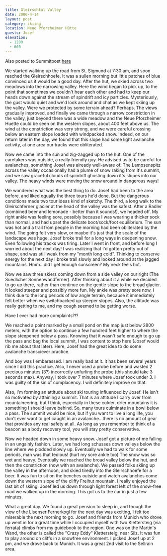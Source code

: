 ```yaml
---
title: Gleirschtal Valley
date: 2006-4-14
layout: post
category: skiing
location: Neue Pforzheimer Hütte
guests: Josef
elevation:
  - 1200
  - 600
---
```


Also posted to Summitpost [here](https://www.summitpost.org/a-gleirschtal-ski-tour/189028)

We started walking up the road from St. Sigmund at 7:30 am, and soon reached the
Gleirschhoefe. It was a sullen morning but little patches of blue convinced us
it would be a good day. After the hut, we skied across two meadows into the
narrowing valley. Here the wind began to pick up, to the point that sometimes we
couldn't hear each other and had to keep our heads down against the stream of
spindrift and icy particles. Mysteriously, the gust would quiet and we'd look
around and chat as we kept skiing up the valley. Were we protected by some
terrain ahead? Perhaps. The views gradually improved, and finally we came
through a narrow constriction in the valley, just beyond there was a wide meadow
and the Neue Pforzheimer Huette could be seen on the western slopes, about 400
feet above us. The wind at the constriction was very strong, and we were careful
crossing below an eastern slope loaded with windpacked snow. Indeed, on our
return later in the day, we found that this slope had some light avalanche
activity, at one area our tracks were obliterated.


Now we came into the sun and zig-zagged up to the hut. One of the caretakers was
outside, a really friendly guy. He advised us to be careful for avalanches,
something Josef was already well-aware of. The Lampsenspitz across the valley
occasionally had a plume of snow raking from it's summit, and we saw graceful
clouds of spindrift ghosting down it's slopes into our valley. The heavy winds
were moving the snow around in dangerous ways!


We wondered what was the best thing to do. Josef had been to the area before,
and liked equally the three tours he'd done. But the dangerous conditions made
two tour ideas kind of sketchy. The third, a long walk to the Gleirschferner
glacier at the head of the valley was the safest. After a Radler (combined beer
and lemonade - better than it sounds!), we headed off. My right ankle was
feeling sore, possibly because I was wearing a thicker sock than normal, and had
upset the delicate boot/sock/foot equilibrium. The sun was hot and a trail from
people in the morning had been obliterated by the wind. The going felt very
slow, or maybe it's just that the scale of the landscape was huge. Josef broke
trail for a long ways in deepening snow. Even following his tracks was
tiring. Later I went in front, and before long I worried about the next day! I
was realizing that I'd gotten pretty out of shape, and was still weak from my
"month long cold". Thinking to conserve energy for the next day I broke trail
slowly and looked around at the jagged mountains. Hmm...did I get enough
sunscreen? My neck feels hot.


Now we saw three skiers coming down from a side valley on our right (The
Suedlicher Sonnenwandferner). After thinking about it a while we decided to go
up there, rather than continue on the gentle slope to the broad glacier. It
looked steeper and possibly more fun. My ankle was pretty sore now, I think due
to the long periods of low angle terrain, because it immediately felt better
when we switchbacked up steeper slopes. Also, the altitude was really getting to
me, and my cough seemed to be getting worse.


Have I ever had more complaints?!?


We reached a point marked by a small pond on the map just below 2800 meters,
with the option to continue a few hundred feet higher to where the slope
steepened below a pass. Knowing that it wasn't safe enough to go up the pass and
bag the local summit, I was content to stop here (Josef would rib me about that
later). Here, Josef had the great idea to do some avalanche transciever
practice.


And boy was I embarassed. I am really bad at it. It has been several years since
I did this practice. Also, I never used a probe before and wasted 2 precious
minutes (3?) incorrectly unfurling the probe (this should take 3 seconds
max). Anyway, I took over 7 minutes where Josef took under 3. I was guilty of
the sin of complacency. I will definitely improve on that.


Also, I'm forming an attitude about ski touring influenced by Josef. He isn't so
motivated by attaining a summit. That is an attitude I carry over from
mountaineering, but I think, especially in these colder, drier mountains it is
something I should leave behind. So, many tours culminate in a bowl below a
pass. The summit would be nice, but if you want to live a long life, you don't
ever want to get caught in an avalanche...there is no amount of gear that
provides any real safety at all. As long as you remember to think of a beacon as
a body recovery tool, you will stay pretty conservative.


Now we headed down in some heavy snow. Josef got a picture of me falling in an
ungainly fashion. Later, we had long schusses down valleys below the line where
we plodded slowly up. Eventually we had to walk for some periods, man was that
tedious! (hurt my sore ankle too) The snow was so wet and heavy. Eventually we
reached the broad valley below the hut, and then the constriction (now with an
avalanche). We passed folks skiing up the valley in the afternoon, and skied
tiredly into the Gleirschhoefe for a beer. It was fun to sit on the benches
outside and watch avalanches come down the western slope of the cliffy Freihut
mountain. I really enjoyed the last bit of skiing. Josef led us down through
light forest left of the snow-free road we walked up in the morning. This got us
to the car in just a few minutes.


What a great day. We found a great pension to sleep in, and though the view of
the Lisenser Fernerkogl for the next day was exciting, I felt too miserable the
next morning to go. Josef and friends from Munich who drove up went in for a
great time while I occupied myself with two Klettersteig (via ferrata) climbs
from my guidebook to the region. One was on the Martin's Wand, the other is
called the "Crazy Eddy" Klettersteig, near Silz. It was fun to play around on
cliffs in a snowfree environment. I picked Josef up at 2 pm, and we drove back
to Munich. It was a great 2nd visit to the Sellrain area.

